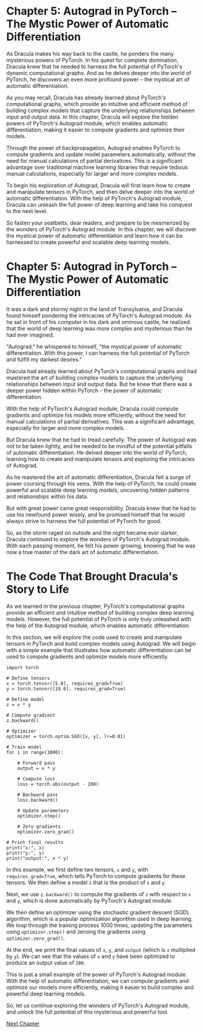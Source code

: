 # Chapter 5: Autograd in PyTorch – The Mystic Power of Automatic Differentiation

As Dracula makes his way back to the castle, he ponders the many mysterious powers of PyTorch. In his quest for complete domination, Dracula knew that he needed to harness the full potential of PyTorch's dynamic computational graphs. And as he delves deeper into the world of PyTorch, he discovers an even more profound power – the mystical art of automatic differentiation.

As you may recall, Dracula has already learned about PyTorch's computational graphs, which provide an intuitive and efficient method of building complex models that capture the underlying relationships between input and output data. In this chapter, Dracula will explore the hidden powers of PyTorch's Autograd module, which enables automatic differentiation, making it easier to compute gradients and optimize their models.

Through the power of backpropagation, Autograd enables PyTorch to compute gradients and update model parameters automatically, without the need for manual calculations of partial derivatives. This is a significant advantage over traditional machine learning libraries that require tedious manual calculations, especially for larger and more complex models.

To begin his exploration of Autograd, Dracula will first learn how to create and manipulate tensors in PyTorch, and then delve deeper into the world of automatic differentiation. With the help of PyTorch's Autograd module, Dracula can unleash the full power of deep learning and take his conquest to the next level.

So fasten your seatbelts, dear readers, and prepare to be mesmerized by the wonders of PyTorch's Autograd module. In this chapter, we will discover the mystical power of automatic differentiation and learn how it can be harnessed to create powerful and scalable deep learning models.
# Chapter 5: Autograd in PyTorch – The Mystic Power of Automatic Differentiation

It was a dark and stormy night in the land of Transylvania, and Dracula found himself pondering the intricacies of PyTorch's Autograd module. As he sat in front of his computer in his dark and ominous castle, he realized that the world of deep learning was more complex and mysterious than he had ever imagined.

"Autograd," he whispered to himself, "the mystical power of automatic differentiation. With this power, I can harness the full potential of PyTorch and fulfill my darkest desires."

Dracula had already learned about PyTorch's computational graphs and had mastered the art of building complex models to capture the underlying relationships between input and output data. But he knew that there was a deeper power hidden within PyTorch – the power of automatic differentiation.

With the help of PyTorch's Autograd module, Dracula could compute gradients and optimize his models more efficiently, without the need for manual calculations of partial derivatives. This was a significant advantage, especially for larger and more complex models.

But Dracula knew that he had to tread carefully. The power of Autograd was not to be taken lightly, and he needed to be mindful of the potential pitfalls of automatic differentiation. He delved deeper into the world of PyTorch, learning how to create and manipulate tensors and exploring the intricacies of Autograd.

As he mastered the art of automatic differentiation, Dracula felt a surge of power coursing through his veins. With the help of PyTorch, he could create powerful and scalable deep learning models, uncovering hidden patterns and relationships within his data.

But with great power came great responsibility. Dracula knew that he had to use his newfound power wisely, and he promised himself that he would always strive to harness the full potential of PyTorch for good.

So, as the storm raged on outside and the night became ever darker, Dracula continued to explore the wonders of PyTorch's Autograd module. With each passing moment, he felt his power growing, knowing that he was now a true master of the dark art of automatic differentiation.
# The Code That Brought Dracula's Story to Life

As we learned in the previous chapter, PyTorch's computational graphs provide an efficient and intuitive method of building complex deep learning models. However, the full potential of PyTorch is only truly unleashed with the help of the Autograd module, which enables automatic differentiation.

In this section, we will explore the code used to create and manipulate tensors in PyTorch and build complex models using Autograd. We will begin with a simple example that illustrates how automatic differentiation can be used to compute gradients and optimize models more efficiently.

```
import torch

# Define tensors
x = torch.tensor([5.0], requires_grad=True)
y = torch.tensor([10.0], requires_grad=True)

# Define model
z = x * y

# Compute gradient
z.backward()

# Optimizer
optimizer = torch.optim.SGD([x, y], lr=0.01)

# Train model
for i in range(1000):
    
    # Forward pass
    output = x * y
    
    # Compute loss
    loss = torch.abs(output - 200)
    
    # Backward pass
    loss.backward()
    
    # Update parameters
    optimizer.step()
    
    # Zero gradients
    optimizer.zero_grad()

# Print final results
print("x:", x)
print("y:", y)
print("output:", x * y)
```

In this example, we first define two tensors, `x` and `y`, with `requires_grad=True`, which tells PyTorch to compute gradients for these tensors. We then define a model `z` that is the product of `x` and `y`.

Next, we use `z.backward()` to compute the gradients of `z` with respect to `x` and `y`, which is done automatically by PyTorch's Autograd module.

We then define an optimizer using the stochastic gradient descent (SGD) algorithm, which is a popular optimization algorithm used in deep learning. We loop through the training process 1000 times, updating the parameters using `optimizer.step()` and zeroing the gradients using `optimizer.zero_grad()`.

At the end, we print the final values of `x`, `y`, and `output` (which is `x` multiplied by `y`). We can see that the values of `x` and `y` have been optimized to produce an output value of `200`.

This is just a small example of the power of PyTorch's Autograd module. With the help of automatic differentiation, we can compute gradients and optimize our models more efficiently, making it easier to build complex and powerful deep learning models.

So, let us continue exploring the wonders of PyTorch's Autograd module, and unlock the full potential of this mysterious and powerful tool.


[Next Chapter](06_Chapter06.md)